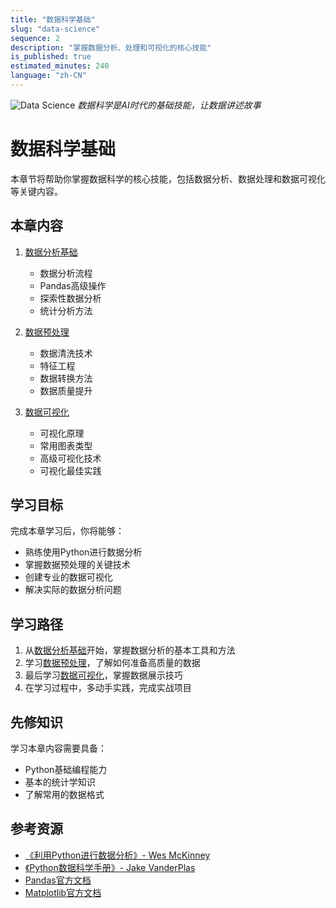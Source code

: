 ```yaml
---
title: "数据科学基础"
slug: "data-science"
sequence: 2
description: "掌握数据分析、处理和可视化的核心技能"
is_published: true
estimated_minutes: 240
language: "zh-CN"
---
```


![Data Science](images/data-science-header.png)
*数据科学是AI时代的基础技能，让数据讲述故事*

# 数据科学基础

本章节将帮助你掌握数据科学的核心技能，包括数据分析、数据处理和数据可视化等关键内容。

## 本章内容

1. [数据分析基础](data-analysis.md)
   - 数据分析流程
   - Pandas高级操作
   - 探索性数据分析
   - 统计分析方法

2. [数据预处理](data-preprocessing.md)
   - 数据清洗技术
   - 特征工程
   - 数据转换方法
   - 数据质量提升

3. [数据可视化](data-visualization.md)
   - 可视化原理
   - 常用图表类型
   - 高级可视化技术
   - 可视化最佳实践

## 学习目标

完成本章学习后，你将能够：
- 熟练使用Python进行数据分析
- 掌握数据预处理的关键技术
- 创建专业的数据可视化
- 解决实际的数据分析问题

## 学习路径

1. 从[数据分析基础](data-analysis.md)开始，掌握数据分析的基本工具和方法
2. 学习[数据预处理](data-preprocessing.md)，了解如何准备高质量的数据
3. 最后学习[数据可视化](data-visualization.md)，掌握数据展示技巧
4. 在学习过程中，多动手实践，完成实战项目

## 先修知识

学习本章内容需要具备：
- Python基础编程能力
- 基本的统计学知识
- 了解常用的数据格式

## 参考资源

- [《利用Python进行数据分析》- Wes McKinney](https://book.douban.com/subject/25779298/)
- [《Python数据科学手册》- Jake VanderPlas](https://book.douban.com/subject/27667378/)
- [Pandas官方文档](https://pandas.pydata.org/docs/)
- [Matplotlib官方文档](https://matplotlib.org/)
